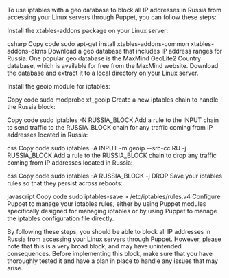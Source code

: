 To use iptables with a geo database to block all IP addresses in Russia from accessing your Linux servers through Puppet, you can follow these steps:

Install the xtables-addons package on your Linux server:

csharp
Copy code
sudo apt-get install xtables-addons-common xtables-addons-dkms
Download a geo database that includes IP address ranges for Russia. One popular geo database is the MaxMind GeoLite2 Country database, which is available for free from the MaxMind website. Download the database and extract it to a local directory on your Linux server.

Install the geoip module for iptables:

Copy code
sudo modprobe xt_geoip
Create a new iptables chain to handle the Russia block:

Copy code
sudo iptables -N RUSSIA_BLOCK
Add a rule to the INPUT chain to send traffic to the RUSSIA_BLOCK chain for any traffic coming from IP addresses located in Russia:

css
Copy code
sudo iptables -A INPUT -m geoip --src-cc RU -j RUSSIA_BLOCK
Add a rule to the RUSSIA_BLOCK chain to drop any traffic coming from IP addresses located in Russia:

css
Copy code
sudo iptables -A RUSSIA_BLOCK -j DROP
Save your iptables rules so that they persist across reboots:

javascript
Copy code
sudo iptables-save > /etc/iptables/rules.v4
Configure Puppet to manage your iptables rules, either by using Puppet modules specifically designed for managing iptables or by using Puppet to manage the iptables configuration file directly.

By following these steps, you should be able to block all IP addresses in Russia from accessing your Linux servers through Puppet. However, please note that this is a very broad block, and may have unintended consequences. Before implementing this block, make sure that you have thoroughly tested it and have a plan in place to handle any issues that may arise.
